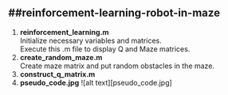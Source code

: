 ##reinforcement-learning-robot-in-maze
------------------------------------------------------------

1. **reinforcement_learning.m**  
     Initialize necessary variables and matrices.   
     Execute this .m file to display Q and Maze matrices.
2. **create_random_maze.m**    
     Create maze matrix and put random obstacles in the maze.
3. **construct_q_matrix.m**       	
4. **pseudo_code.jpg**
    ![alt text][pseudo_code.jpg] 
